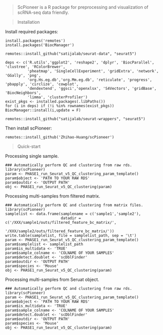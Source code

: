 >ScPioneer is a R package for preprocessing and visualization of scRNA-seq data friendly.

>Installation

Install required packages:
```
install.packages('remotes')
install.packages('BiocManager')

remotes::install_github("satijalab/seurat-data", "seurat5")

deps <- c('R.utils','ggplot2', 'reshape2', 'dplyr', 'BiocParallel', 'clustree', 'RColorBrewer',
          'pheatmap', 'SingleCellExperiment', 'gridExtra', 'network', 'GGally', 'png',
          'org.Hs.eg.db','org.Mm.eg.db', 'reticulate', 'progress', 'pbapply', 'circlize', 'cowplot', 
          'dendextend', 'ggsci','openxlsx', 'S4Vectors', 'gridBase', 'BiocNeighbors',
          'limma', 'clusterProfiler')
exist_pkgs <- installed.packages(.libPaths())
for (i in deps) if (!i %in% rownames(exist_pkgs)) BiocManager::install(i,update = F)

remotes::install_github("satijalab/seurat-wrappers", "seurat5")

```


Then install scPioneer:

`remotes::install_github('Zhihao-Huang/scPioneer')`


>Quick-start

Processing single sample.

```
### Automatically perform QC and clustering from raw rds.
library(scPioneer)
param <- PHASE1_run_Seurat_v5_QC_clustering_param_template()
param$object <- 'PATH TO YOUR RAW RDS'
param$outdir <- 'OUTPUT PATH'
obj <- PHASE1_run_Seurat_v5_QC_clustering(param)
```

Processing multi-samples from filtered matrix.
```
### Automatically perform QC and clustering from matrix files.
library(scPioneer)
samplelist <- data.frame(samplename = c('sample1','sample2'),
                         datadir = c('/XXX/sample1/outs/filtered_feature_bc_matrix/',
                                     '/XXX/sample2/outs/filtered_feature_bc_matrix/'))
write.table(samplelist, file = samplelist_path, sep = '\t')
param <- PHASE1_run_Seurat_v5_QC_clustering_param_template()
param$samplelist <- samplelist_path
param$is_multidata <- 'TRUE'
param$sample_colname <- 'COLNAME OF YOUR SAMPLES'
param$detect.doublet <- 'scDblFinder'
param$outdir <- 'OUTPUT PATH'
param$species <- 'Mouse'
obj <- PHASE1_run_Seurat_v5_QC_clustering(param)
```
Processing multi-samples from Seruat object.
```
### Automatically perform QC and clustering from raw rds.
library(scPioneer)
param <- PHASE1_run_Seurat_v5_QC_clustering_param_template()
param$object <- 'PATH TO YOUR RAW RDS'
param$is_multidata <- 'TRUE'
param$sample_colname <- 'COLNAME OF YOUR SAMPLES'
param$detect.doublet <- 'scDblFinder'
param$outdir <- 'OUTPUT PATH'
param$species <- 'Mouse'
obj <- PHASE1_run_Seurat_v5_QC_clustering(param)
```
